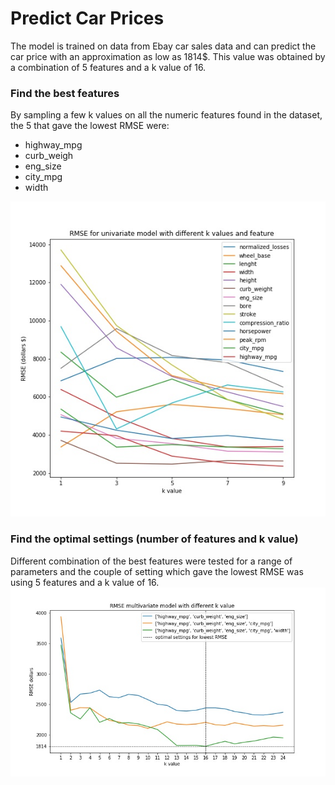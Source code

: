 # Predict Car Prices

The model is trained on data from Ebay car sales data and can predict the car price with an approximation as low as 1814$. This value was obtained by a combination of 5 features and a k value of 16. 

### Find the best features
By sampling a few k values on all the numeric features found in the dataset, the 5 that gave the lowest RMSE were:
- highway_mpg 
- curb_weigh
- eng_size 
- city_mpg 
- width 

![image](rmse_univariate.jpg)

### Find the optimal settings (number of features and k value)
Different combination of the best features were tested for a range of parameters and the couple of setting which gave the lowest RMSE was using 5 features and a k value of 16. 
![image](rmse_multivariate.jpg)
